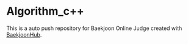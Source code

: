 # Algorithm_c++
This is a auto push repository for Baekjoon Online Judge created with [BaekjoonHub](https://github.com/BaekjoonHub/BaekjoonHub).
